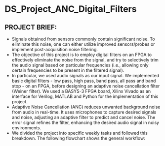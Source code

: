 # DS_Project_ANC_Digital_Filters

## PROJECT BRIEF:
- Signals obtained from sensors commonly contain significant noise. To eliminate this noise, one can either utilize improved sensors/probes or implement post-acquisition noise filtering.
- The objective of this project is to employ digital filters on an FPGA to effectively eliminate the noise from the signal, and try to selectively trim the audio signal based on particular frequencies (i.e., allowing only certain frequencies to be present in the filtered signal). 
- In particular, we used audio signals as our input signal. We implemented basic digital filters - low pass, high pass, band pass, all pass and band stop - on an FPGA, before designing an adaptive noise cancellation filter (Weiner filter). We used a BASYS-3 FPGA board, Xilinx Vivado as an interface for Verilog, MATLAB and Python for the implementation of this project.
- Adaptive Noise Cancellation (ANC) reduces unwanted background noise from audio in real-time. It uses microphones to capture desired signals and noise, adjusting an adaptive filter to predict and cancel noise. The error signal refines the filter, enhancing the desired audio signal
in noisy environments.
- We divided the project into specific weekly tasks and followed this breakdown. The following flowchart shows the general workflow:

